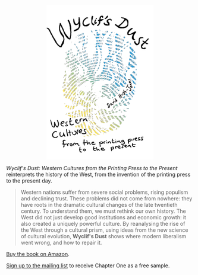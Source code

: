 
<a href="https://www.amazon.com/Wyclifs-Dust-Western-cultures-printing/dp/B0B5PPXSQH/">
<img src="/assets/images/cover4.jpeg" alt="Book cover for Wyclif's Dust: Western Cultures from the Printing Press to the Present" style="width:3in; margin: auto; display:block;"></a>

*Wyclif's Dust: Western Cultures from the Printing Press to the Present* 
reinterprets the history of the West, 
from the invention of the printing press to the present day.

> Western nations suffer from severe social problems, rising populism and
> declining trust. These problems did not come from nowhere: they have roots in
> the dramatic cultural changes of the late twentieth century. To understand them,
> we must rethink our own history. The West did not just develop good institutions
> and economic growth: it also created a uniquely powerful culture. By reanalysing
> the rise of the West through a cultural prism, using ideas from the new science
> of cultural evolution, **Wyclif's Dust** shows where modern liberalism went wrong, 
> and how to repair it.

[Buy the book on Amazon](https://www.amazon.com/Wyclifs-Dust-Western-cultures-printing/dp/B0B5PPXSQH/).

[Sign up to the mailing list](signup.md) to receive Chapter One as a free sample.

